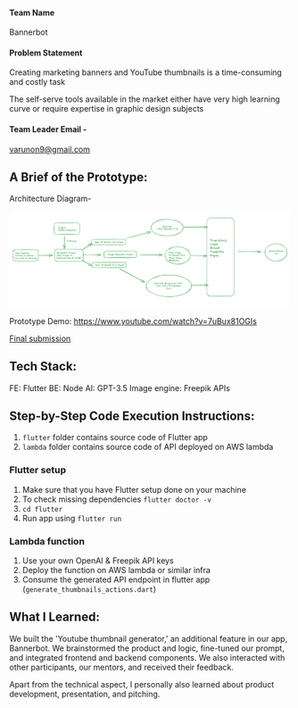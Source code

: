 #### Team Name

Bannerbot


#### Problem Statement

Creating marketing banners and YouTube thumbnails is a time-consuming and costly task

The self-serve tools available in the market either have very high learning curve or require expertise in graphic design subjects


#### Team Leader Email -

varunon9@gmail.com

## A Brief of the Prototype:

Architecture Diagram-

![Bannerbot Architecture](./bannerbot-architecture.png) 

Prototype Demo: https://www.youtube.com/watch?v=7uBux81OGIs  

[Final submission](./Bannerbot-final-submission.pptx.pdf)
  
## Tech Stack: 

FE: Flutter
BE: Node
AI: GPT-3.5
Image engine: Freepik APIs

   
## Step-by-Step Code Execution Instructions:

1. `flutter` folder contains source code of Flutter app
2. `lambda` folder contains source code of API deployed on AWS lambda

### Flutter setup

1. Make sure that you have Flutter setup done on your machine
2. To check missing dependencies `flutter doctor -v`
3. `cd flutter`
4. Run app using `flutter run`

### Lambda function

1. Use your own OpenAI & Freepik API keys
2. Deploy the function on AWS lambda or similar infra
3. Consume the generated API endpoint in flutter app (`generate_thumbnails_actions.dart`)
  
## What I Learned:

We built the 'Youtube thumbnail generator,' an additional feature in our app, Bannerbot. We brainstormed the product and logic, fine-tuned our prompt, and integrated frontend and backend components. We also interacted with other participants, our mentors, and received their feedback.

Apart from the technical aspect, I personally also learned about product development, presentation, and pitching.